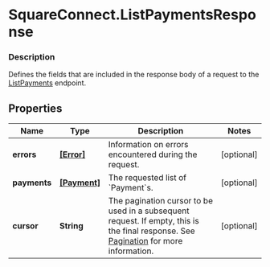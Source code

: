 # SquareConnect.ListPaymentsResponse

### Description

Defines the fields that are included in the response body of a request to the [ListPayments](#endpoint-payments-listpayments) endpoint.

## Properties
Name | Type | Description | Notes
------------ | ------------- | ------------- | -------------
**errors** | [**[Error]**](Error.md) | Information on errors encountered during the request. | [optional] 
**payments** | [**[Payment]**](Payment.md) | The requested list of &#x60;Payment&#x60;s. | [optional] 
**cursor** | **String** | The pagination cursor to be used in a subsequent request. If empty, this is the final response.  See [Pagination](/basics/api101/pagination) for more information. | [optional] 



